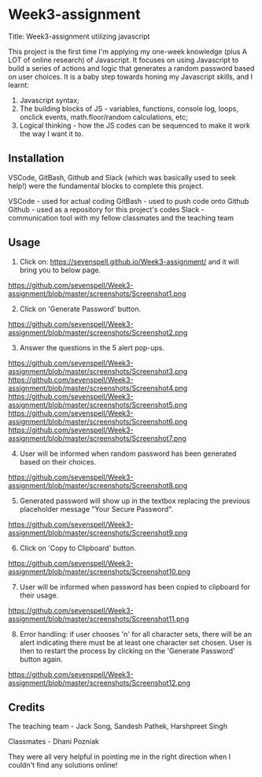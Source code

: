 # Week3-assignment
Title: Week3-assignment utilizing javascript

This project is the first time I'm applying my one-week knowledge (plus A LOT of online research) of Javascript. It focuses on using Javascript to build a series of actions and logic that generates a random password based on user choices. It is a baby step towards honing my Javascript skills, and I learnt:

1) Javascript syntax;
2) The building blocks of JS - variables, functions, console log, loops, onclick events, math.floor/random calculations, etc;
3)  Logical thinking - how the JS codes can be sequenced to make it work the way I want it to.


## Installation

VSCode, GitBash, Github and Slack (which was basically used to seek help!) were the fundamental blocks to complete this project.

VSCode - used for actual coding
GitBash - used to push code onto Github
Github - used as a repository for this project's codes
Slack - communication tool with my fellow classmates and the teaching team

## Usage 

1. Click on: https://sevenspell.github.io/Week3-assignment/ and it will bring you to below page.

https://github.com/sevenspell/Week3-assignment/blob/master/screenshots/Screenshot1.png

2. Click on 'Generate Password' button.

https://github.com/sevenspell/Week3-assignment/blob/master/screenshots/Screenshot2.png

3. Answer the questions in the 5 alert pop-ups.

https://github.com/sevenspell/Week3-assignment/blob/master/screenshots/Screenshot3.png
https://github.com/sevenspell/Week3-assignment/blob/master/screenshots/Screenshot4.png
https://github.com/sevenspell/Week3-assignment/blob/master/screenshots/Screenshot5.png
https://github.com/sevenspell/Week3-assignment/blob/master/screenshots/Screenshot6.png
https://github.com/sevenspell/Week3-assignment/blob/master/screenshots/Screenshot7.png

4. User will be informed when random password has been generated based on their choices.

https://github.com/sevenspell/Week3-assignment/blob/master/screenshots/Screenshot8.png

5. Generated password will show up in the textbox replacing the previous placeholder message "Your Secure Password".

https://github.com/sevenspell/Week3-assignment/blob/master/screenshots/Screenshot9.png

6. Click on 'Copy to Clipboard' button.

https://github.com/sevenspell/Week3-assignment/blob/master/screenshots/Screenshot10.png

7. User will be informed when password has been copied to clipboard for their usage.

https://github.com/sevenspell/Week3-assignment/blob/master/screenshots/Screenshot11.png

8. Error handling: if user chooses 'n' for all character sets, there will be an alert indicating there must be at least one character set chosen. User is then to restart the process by clicking on the 'Generate Password' button again.

https://github.com/sevenspell/Week3-assignment/blob/master/screenshots/Screenshot12.png


## Credits

The teaching team - Jack Song, Sandesh Pathek, Harshpreet Singh

Classmates - Dhani Pozniak

They were all very helpful in pointing me in the right direction when I couldn't find any solutions online!



